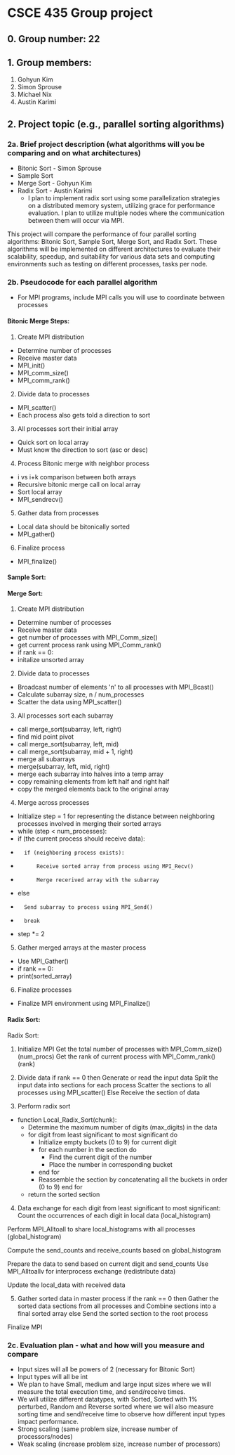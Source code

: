 # CSCE 435 Group project

## 0. Group number: 22

## 1. Group members:
1. Gohyun Kim
2. Simon Sprouse
3. Michael Nix
4. Austin Karimi

## 2. Project topic (e.g., parallel sorting algorithms)

### 2a. Brief project description (what algorithms will you be comparing and on what architectures)

- Bitonic Sort - Simon Sprouse
- Sample Sort
- Merge Sort - Gohyun Kim
- Radix Sort - Austin Karimi
  - I plan to implement radix sort using some parallelization strategies on a distributed memory system, utilizing grace for performance evaluation. I plan to utilize multiple nodes where the communication between them will occur via MPI.

This project will compare the performance of four parallel sorting algorithms: Bitonic Sort, Sample Sort, Merge Sort, and Radix Sort. 
These algorithms will be implemented on different architectures to evaluate their scalability, speedup, and suitability for various data sets 
and computing environments such as testing on different processes, tasks per node.

### 2b. Pseudocode for each parallel algorithm
- For MPI programs, include MPI calls you will use to coordinate between processes



#### Bitonic Merge Steps:


1. Create MPI distribution
- Determine number of processes
- Receive master data
- MPI_init()
- MPI_comm_size()
- MPI_comm_rank()

2. Divide data to processes
- MPI_scatter()
- Each process also gets told a direction to sort

3. All processes sort their initial array 
- Quick sort on local array
- Must know the direction to sort (asc or desc)

4. Process Bitonic merge with neighbor process
- i vs i+k comparison between both arrays
- Recursive bitonic merge call on local array
- Sort local array
- MPI_sendrecv()

5. Gather data from processes
- Local data should be bitonically sorted
- MPI_gather()

6. Finalize process
- MPI_finalize()




#### Sample Sort:


#### Merge Sort:

1. Create MPI distribution
- Determine number of processes
- Receive master data
- get number of processes with MPI_Comm_size()
- get current process rank using MPI_Comm_rank()
- if rank == 0:
-   initalize unsorted array

2. Divide data to processes
- Broadcast number of elements 'n' to all processes with MPI_Bcast()
- Calculate subarray size, n / num_processes
- Scatter the data using MPI_scatter()

3. All processes sort each subarray 
- call merge_sort(subarray, left, right)
- find mid point pivot
- call merge_sort(subarray, left, mid)
- call merge_sort(subarray, mid + 1, right)
- merge all subarrays
- merge(subarray, left, mid, right)
- merge each subarray into halves into a temp array
- copy remaining elements from left half and right half
- copy the merged elements back to the original array

4. Merge across processes
- Initialize step = 1 for representing the distance between neighboring processes involved in merging their sorted arrays
- while (step < num_processes): 
-   if (the current process should receive data):
-       if (neighboring process exists):
-           Receive sorted array from process using MPI_Recv()
-           Merge recerived array with the subarray
-   else
-       Send subarray to process using MPI_Send()
-       break
-   step *= 2

5. Gather merged arrays at the master process
- Use MPI_Gather()
- if rank == 0:
-   print(sorted_array)

6. Finalize processes
- Finalize MPI environment using MPI_Finalize()



#### Radix Sort:

Radix Sort: 


		
1. Initialize MPI 
Get the total number of processes with MPI_Comm_size() (num_procs) 
Get the rank of current process with MPI_Comm_rank() (rank)

2. Divide data
if rank == 0 then 
    Generate or read the input data 
    Split the input data into sections for each process 
    Scatter the sections to all processes using MPI_scatter()
Else
    Receive the section of data 

3. Perform radix sort
- function Local_Radix_Sort(chunk): 
    - Determine the maximum number of digits (max_digits) in the data
    - for digit from least significant to most significant do
        - Initialize empty buckets (0 to 9) for current digit
        - for each number in the section do 
          - Find the current digit of the number 
          - Place the number in corresponding bucket 
        - end for 
        - Reassemble the section by concatenating all the buckets in order (0 to 9) 
    end for 
    - return the sorted section
   
4. Data exchange
for each digit from least significant to most significant:
    Count the occurrences of each digit in local data (local_histogram) 

Perform MPI_Alltoall to share local_histograms with all processes (global_histogram) 

Compute the send_counts and receive_counts based on global_histogram 

Prepare the data to send based on current digit and send_counts 
Use MPI_Alltoallv for interprocess exchange (redistribute data)

Update the local_data with received data

5. Gather sorted data in master process
if the rank == 0 then 
    Gather the sorted data sections from all processes and Combine sections into a final sorted array 
else 
    Send the sorted section to the root process 

Finalize MPI

### 2c. Evaluation plan - what and how will you measure and compare
- Input sizes will all be powers of 2 (necessary for Bitonic Sort)
- Input types will all be int
- We plan to have Small, medium and large input sizes where we will measure the total execution time, and send/receive times.
- We will utilize different datatypes, with Sorted, Sorted with 1% perturbed, Random and Reverse sorted where we will also measure sorting time and send/receive time to observe how different input types impact performance.
- Strong scaling (same problem size, increase number of processors/nodes)
- Weak scaling (increase problem size, increase number of processors)
